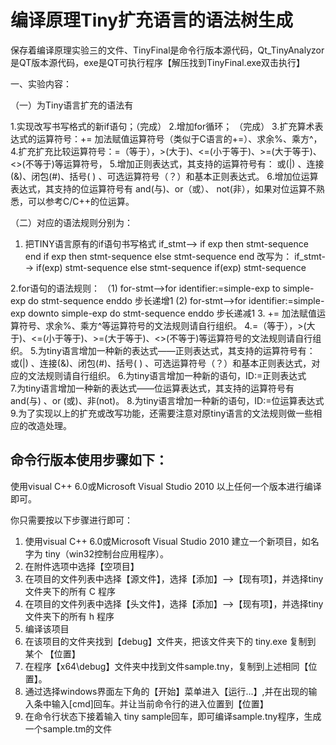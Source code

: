 # 编译原理Tiny扩充语言的语法树生成
保存着编译原理实验三的文件、TinyFinal是命令行版本源代码，Qt_TinyAnalyzor是QT版本源代码，exe是QT可执行程序【解压找到TinyFinal.exe双击执行】

一、实验内容：

（一）为Tiny语言扩充的语法有

1.实现改写书写格式的新if语句；（完成）
2.增加for循环；					（完成）
3.扩充算术表达式的运算符号：+= 加法赋值运算符号（类似于C语言的+=）、求余%、乘方^，
4.扩充扩充比较运算符号：=（等于），>(大于)、<=(小于等于)、>=(大于等于)、<>(不等于)等运算符号，
5.增加正则表达式，其支持的运算符号有：  或(|)  、连接(&)、闭包(#)、括号( ) 、可选运算符号（？）和基本正则表达式。 
6.增加位运算表达式，其支持的位运算符号有 and(与)、or（或）、 not(非），如果对位运算不熟悉，可以参考C/C++的位运算。

（二）对应的语法规则分别为：
1. 把TINY语言原有的if语句书写格式
    if_stmt-->  if exp then stmt-sequence end 
			    if exp then stmt-sequence else stmt-sequence end 
改写为：
    if_stmt-->	if(exp) stmt-sequence else stmt-sequence
				if(exp) stmt-sequence

2.for语句的语法规则：
（1) for-stmt-->for identifier:=simple-exp  to  simple-exp  do  stmt-sequence enddo    步长递增1
  (2) for-stmt-->for identifier:=simple-exp  downto  simple-exp  do  stmt-sequence enddo    步长递减1
3. += 加法赋值运算符号、求余%、乘方^等运算符号的文法规则请自行组织。
4.=（等于），>(大于)、<=(小于等于)、>=(大于等于)、<>(不等于)等运算符号的文法规则请自行组织。
5.为tiny语言增加一种新的表达式——正则表达式，其支持的运算符号有：  或(|)  、连接(&)、闭包(#)、括号( ) 、可选运算符号（？）和基本正则表达式，对应的文法规则请自行组织。
6.为tiny语言增加一种新的语句，ID:=正则表达式  
7.为tiny语言增加一种新的表达式——位运算表达式，其支持的运算符号有  and(与)  、or (或)、非(not)。
8.为tiny语言增加一种新的语句，ID:=位运算表达式  
9.为了实现以上的扩充或改写功能，还需要注意对原tiny语言的文法规则做一些相应的改造处理。


## 命令行版本使用步骤如下：

使用visual C++ 6.0或Microsoft Visual Studio 2010 以上任何一个版本进行编译即可。

你只需要按以下步骤进行即可：

1. 使用visual C++ 6.0或Microsoft Visual Studio 2010 建立一个新项目，如名字为 tiny（win32控制台应用程序）。
2. 在附件选项中选择【空项目】
3. 在项目的文件列表中选择【源文件】，选择【添加】-->【现有项】，并选择tiny文件夹下的所有 C 程序
4. 在项目的文件列表中选择【头文件】，选择【添加】-->【现有项】，并选择tiny文件夹下的所有 h 程序
5. 编译该项目
6. 在该项目的文件夹找到【debug】文件夹，把该文件夹下的 tiny.exe 复制到 某个 【位置】
7. 在程序【x64\debug】文件夹中找到文件sample.tny，复制到上述相同【位置】。
8. 通过选择windows界面左下角的【开始】菜单进入【运行...】,并在出现的输入条中输入[cmd]回车。并让当前命令行的进入位置到【位置】
9. 在命令行状态下接着输入 tiny sample回车，即可编译sample.tny程序，生成一个sample.tm的文件
